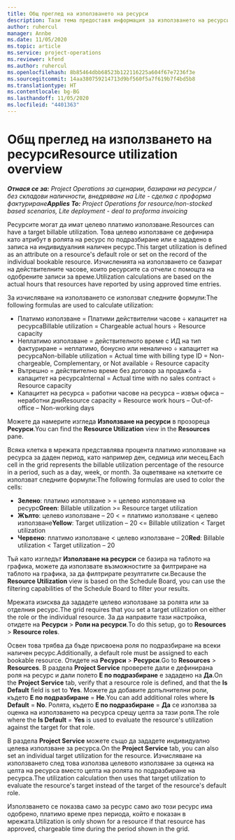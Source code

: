 ```yaml
---
title: Общ преглед на използването на ресурси
description: Тази тема предоставя информация за използването на ресурси в Project Operations.
author: ruhercul
manager: Annbe
ms.date: 11/05/2020
ms.topic: article
ms.service: project-operations
ms.reviewer: kfend
ms.author: ruhercul
ms.openlocfilehash: 8b85464dbb68523b122116225a604f67e7236f3e
ms.sourcegitcommit: 14aa380759214713d9bf560f5a7f619b7f4bd5b8
ms.translationtype: HT
ms.contentlocale: bg-BG
ms.lasthandoff: 11/05/2020
ms.locfileid: "4401363"
---
```

# <a name="resource-utilization-overview"></a><span data-ttu-id="ac6a4-103">Общ преглед на използването на ресурси</span><span class="sxs-lookup"><span data-stu-id="ac6a4-103">Resource utilization overview</span></span>

<span data-ttu-id="ac6a4-104">_**Отнася се за:** Project Operations за сценарии, базирани на ресурси / без складови наличности, внедряване на Lite - сделка с проформа фактуриране_</span><span class="sxs-lookup"><span data-stu-id="ac6a4-104">_**Applies To:** Project Operations for resource/non-stocked based scenarios, Lite deployment - deal to proforma invoicing_</span></span>

<span data-ttu-id="ac6a4-105">Ресурсите могат да имат целево платимо използване.</span><span class="sxs-lookup"><span data-stu-id="ac6a4-105">Resources can have a target billable utilization.</span></span> <span data-ttu-id="ac6a4-106">Това целево използване се дефинира като атрибут в ролята на ресурс по подразбиране или е зададено в записа на индивидуалния наличен ресурс.</span><span class="sxs-lookup"><span data-stu-id="ac6a4-106">This target utilization is defined as an attribute on a resource's default role or set on the record of the individual bookable resource.</span></span> <span data-ttu-id="ac6a4-107">Изчисленията на използването се базират на действителните часове, които ресурсите са отчели с помощта на одобрените записи за време.</span><span class="sxs-lookup"><span data-stu-id="ac6a4-107">Utilization calculations are based on the actual hours that resources have reported by using approved time entries.</span></span>

<span data-ttu-id="ac6a4-108">За изчисляване на използването се използват следните формули:</span><span class="sxs-lookup"><span data-stu-id="ac6a4-108">The following formulas are used to calculate utilization:</span></span>

  - <span data-ttu-id="ac6a4-109">Платимо използване = Платими действителни часове ÷ капацитет на ресурса</span><span class="sxs-lookup"><span data-stu-id="ac6a4-109">Billable utilization = Chargeable actual hours ÷ Resource capacity</span></span>
  - <span data-ttu-id="ac6a4-110">Неплатимо използване = действителното време с ИД на тип фактуриране = неплатимо, бонусно или неналично ÷ капацитет на ресурса</span><span class="sxs-lookup"><span data-stu-id="ac6a4-110">Non-billable utilization = Actual time with billing type ID = Non-chargeable, Complementary, or Not available ÷ Resource capacity</span></span>
  - <span data-ttu-id="ac6a4-111">Вътрешно = действително време без договор за продажба ÷ капацитет на ресурса</span><span class="sxs-lookup"><span data-stu-id="ac6a4-111">Internal = Actual time with no sales contract ÷ Resource capacity</span></span>
  - <span data-ttu-id="ac6a4-112">Капацитет на ресурса = работни часове на ресурса – извън офиса – неработни дни</span><span class="sxs-lookup"><span data-stu-id="ac6a4-112">Resource capacity = Resource work hours – Out-of-office – Non-working days</span></span>

<span data-ttu-id="ac6a4-113">Можете да намерите изгледа **Използване на ресурси** в прозореца **Ресурси**.</span><span class="sxs-lookup"><span data-stu-id="ac6a4-113">You can find the **Resource Utilization** view in the **Resources** pane.</span></span>

<span data-ttu-id="ac6a4-114">Всяка клетка в мрежата представлява процента платимо използване на ресурса за даден период, като например ден, седмица или месец.</span><span class="sxs-lookup"><span data-stu-id="ac6a4-114">Each cell in the grid represents the billable utilization percentage of the resource in a period, such as a day, week, or month.</span></span> <span data-ttu-id="ac6a4-115">За оцветяване на клетките се използват следните формули:</span><span class="sxs-lookup"><span data-stu-id="ac6a4-115">The following formulas are used to color the cells:</span></span>

  - <span data-ttu-id="ac6a4-116">**Зелено**: платимо използване > = целево използване на ресурс</span><span class="sxs-lookup"><span data-stu-id="ac6a4-116">**Green**: Billable utilization >= Resource target utilization</span></span>
  - <span data-ttu-id="ac6a4-117">**Жълто**: целево използване – 20 < = платимо използване < целево използване</span><span class="sxs-lookup"><span data-stu-id="ac6a4-117">**Yellow**: Target utilization – 20 <= Billable utilization < Target utilization</span></span>
  - <span data-ttu-id="ac6a4-118">**Червено**: платимо използване < целево използване – 20</span><span class="sxs-lookup"><span data-stu-id="ac6a4-118">**Red**: Billable utilization < Target utilization – 20</span></span>

<span data-ttu-id="ac6a4-119">Тъй като изгледът **Използване на ресурси** се базира на таблото на графика, можете да използвате възможностите за филтриране на таблото на графика, за да филтрирате резултатите си.</span><span class="sxs-lookup"><span data-stu-id="ac6a4-119">Because the **Resource Utilization** view is based on the Schedule Board, you can use the filtering capabilities of the Schedule Board to filter your results.</span></span>

<span data-ttu-id="ac6a4-120">Мрежата изисква да зададете целево използване за ролята или за отделния ресурс.</span><span class="sxs-lookup"><span data-stu-id="ac6a4-120">The grid requires that you set a target utilization on either the role or the individual resource.</span></span> <span data-ttu-id="ac6a4-121">За да направите тази настройка, отидете на **Ресурси** > **Роли на ресурси**.</span><span class="sxs-lookup"><span data-stu-id="ac6a4-121">To do this setup, go to **Resources** > **Resource roles**.</span></span>

<span data-ttu-id="ac6a4-122">Освен това трябва да бъде присвоена роля по подразбиране на всеки наличен ресурс.</span><span class="sxs-lookup"><span data-stu-id="ac6a4-122">Additionally, a default role must be assigned to each bookable resource.</span></span> <span data-ttu-id="ac6a4-123">Отидете на **Ресурси** > **Ресурси**.</span><span class="sxs-lookup"><span data-stu-id="ac6a4-123">Go to **Resources** > **Resources**.</span></span> <span data-ttu-id="ac6a4-124">В раздела **Project Service** проверете дали е дефинирана роля на ресурс и дали полето **Е по подразбиране** е зададено на **Да**.</span><span class="sxs-lookup"><span data-stu-id="ac6a4-124">On the **Project Service** tab, verify that a resource role is defined, and that the **Is Default** field is set to **Yes**.</span></span> <span data-ttu-id="ac6a4-125">Можете да добавите допълнителни роли, където **Е по подразбиране** = **Не**.</span><span class="sxs-lookup"><span data-stu-id="ac6a4-125">You can add additional roles where **Is Default** = **No**.</span></span> <span data-ttu-id="ac6a4-126">Ролята, където **Е по подразбиране** = **Да** се използва за оценка на използването на ресурса срещу целта за тази роля.</span><span class="sxs-lookup"><span data-stu-id="ac6a4-126">The role where the **Is Default** = **Yes** is used to evaluate the resource's utilization against the target for that role.</span></span>

<span data-ttu-id="ac6a4-127">В раздела **Project Service** можете също да зададете индивидуално целева използване за ресурса.</span><span class="sxs-lookup"><span data-stu-id="ac6a4-127">On the **Project Service** tab, you can also set an individual target utilization for the resource.</span></span> <span data-ttu-id="ac6a4-128">Изчисляване на използването след това използва целевото използване за оценка на целта на ресурса вместо целта на ролята по подразбиране на ресурса.</span><span class="sxs-lookup"><span data-stu-id="ac6a4-128">The utilization calculation then uses that target utilization to evaluate the resource's target instead of the target of the resource's default role.</span></span>

<span data-ttu-id="ac6a4-129">Използването се показва само за ресурс само ако този ресурс има одобрено, платимо време през периода, който е показан в мрежата.</span><span class="sxs-lookup"><span data-stu-id="ac6a4-129">Utilization is only shown for a resource if that resource has approved, chargeable time during the period shown in the grid.</span></span>
